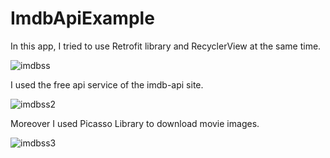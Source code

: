# ImdbApiExample

In this app, I tried to use Retrofit library and RecyclerView at the same time. 

![imdbss](https://user-images.githubusercontent.com/54797582/183356310-568ad164-6a3d-4bb2-93ff-a4b2dbf043d8.png)

I used the free api service of the imdb-api site.

![imdbss2](https://user-images.githubusercontent.com/54797582/183356491-10eda832-1263-451f-9e10-6f2447c5eff6.png)

Moreover I used Picasso Library to download movie images.

![imdbss3](https://user-images.githubusercontent.com/54797582/183356668-fdfc0152-c133-4d6e-8e2d-3e1b7fbe9b69.png)
